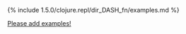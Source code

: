 {% include 1.5.0/clojure.repl/dir_DASH_fn/examples.md %}

[Please add examples!](https://github.com/arrdem/grimoire/edit/master/_includes/1.6.0/clojure.repl/dir_DASH_fn/examples.md)
